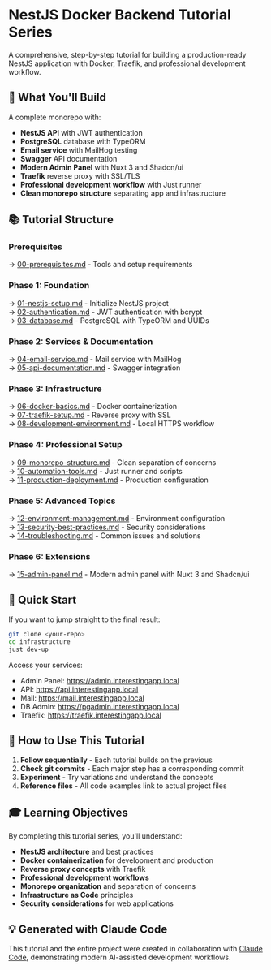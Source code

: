 # NestJS Docker Backend Tutorial Series

A comprehensive, step-by-step tutorial for building a production-ready NestJS application with Docker, Traefik, and professional development workflow.

## 🎯 What You'll Build

A complete monorepo with:
- **NestJS API** with JWT authentication
- **PostgreSQL** database with TypeORM  
- **Email service** with MailHog testing
- **Swagger** API documentation
- **Modern Admin Panel** with Nuxt 3 and Shadcn/ui
- **Traefik** reverse proxy with SSL/TLS
- **Professional development workflow** with Just runner
- **Clean monorepo structure** separating app and infrastructure

## 📚 Tutorial Structure

### **Prerequisites**
→ [00-prerequisites.md](./00-prerequisites.md) - Tools and setup requirements

### **Phase 1: Foundation**
→ [01-nestjs-setup.md](./01-nestjs-setup.md) - Initialize NestJS project  
→ [02-authentication.md](./02-authentication.md) - JWT authentication with bcrypt  
→ [03-database.md](./03-database.md) - PostgreSQL with TypeORM and UUIDs

### **Phase 2: Services & Documentation**  
→ [04-email-service.md](./04-email-service.md) - Mail service with MailHog  
→ [05-api-documentation.md](./05-api-documentation.md) - Swagger integration

### **Phase 3: Infrastructure**
→ [06-docker-basics.md](./06-docker-basics.md) - Docker containerization  
→ [07-traefik-setup.md](./07-traefik-setup.md) - Reverse proxy with SSL  
→ [08-development-environment.md](./08-development-environment.md) - Local HTTPS workflow

### **Phase 4: Professional Setup**
→ [09-monorepo-structure.md](./09-monorepo-structure.md) - Clean separation of concerns  
→ [10-automation-tools.md](./10-automation-tools.md) - Just runner and scripts  
→ [11-production-deployment.md](./11-production-deployment.md) - Production configuration

### **Phase 5: Advanced Topics**
→ [12-environment-management.md](./12-environment-management.md) - Environment configuration  
→ [13-security-best-practices.md](./13-security-best-practices.md) - Security considerations  
→ [14-troubleshooting.md](./14-troubleshooting.md) - Common issues and solutions

### **Phase 6: Extensions**
→ [15-admin-panel.md](./15-admin-panel.md) - Modern admin panel with Nuxt 3 and Shadcn/ui

## 🚀 Quick Start

If you want to jump straight to the final result:

```bash
git clone <your-repo>
cd infrastructure
just dev-up
```

Access your services:
- Admin Panel: https://admin.interestingapp.local
- API: https://api.interestingapp.local
- Mail: https://mail.interestingapp.local  
- DB Admin: https://pgadmin.interestingapp.local
- Traefik: https://traefik.interestingapp.local

## 📖 How to Use This Tutorial

1. **Follow sequentially** - Each tutorial builds on the previous
2. **Check git commits** - Each major step has a corresponding commit
3. **Experiment** - Try variations and understand the concepts
4. **Reference files** - All code examples link to actual project files

## 🎓 Learning Objectives

By completing this tutorial series, you'll understand:

- **NestJS architecture** and best practices
- **Docker containerization** for development and production
- **Reverse proxy concepts** with Traefik
- **Professional development workflows**
- **Monorepo organization** and separation of concerns
- **Infrastructure as Code** principles
- **Security considerations** for web applications

## 💡 Generated with Claude Code

This tutorial and the entire project were created in collaboration with [Claude Code](https://claude.ai/code), demonstrating modern AI-assisted development workflows.